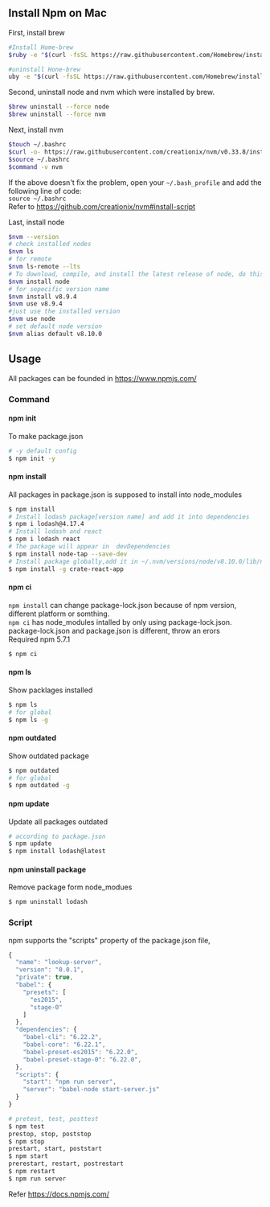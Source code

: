## Install Npm on Mac
First, install brew
``` bash
#Install Home-brew
$ruby -e "$(curl -fsSL https://raw.githubusercontent.com/Homebrew/install/master/install)"

#uninstall Hone-brew
uby -e "$(curl -fsSL https://raw.githubusercontent.com/Homebrew/install/master/uninstall)"
```
Second, uninstall node and nvm which were installed by brew.
``` bash
$brew uninstall --force node
$brew uninstall --force nvm
```
Next, install nvm
```bash
$touch ~/.bashrc
$curl -o- https://raw.githubusercontent.com/creationix/nvm/v0.33.8/install.sh | bash
$source ~/.bashrc
$command -v nvm 
```
If the above doesn't fix the problem, open your `~/.bash_profile` and add the following line of code:\
`source ~/.bashrc`\
Refer to https://github.com/creationix/nvm#install-script

Last, install node
```bash
$nvm --version
# check installed nodes
$nvm ls
# for remote 
$nvm ls-remote --lts
# To download, compile, and install the latest release of node, do this:
$nvm install node
# for sepecific version name
$nvm install v8.9.4
$nvm use v8.9.4
#just use the installed version
$nvm use node
# set default node version
$nvm alias default v8.10.0
```
## Usage
All packages can be founded in https://www.npmjs.com/
### Command
#### npm init
To make package.json
```bash
# -y default config 
$ npm init -y
```
#### npm install
All packages in package.json is supposed to install into node_modules
```bash
$ npm install
# Install lodash package[version name] and add it into dependencies
$ npm i lodash@4.17.4
# Install lodash and react
$ npm i lodash react
# The package will appear in  devDependencies
$ npm install node-tap --save-dev
# Install package globally,add it in ~/.nvm/versions/node/v8.10.0/lib/node_modules/create-react-app
$ npm install -g crate-react-app
```
#### npm ci
`npm install` can change package-lock.json because of npm version, different platform or somthing.\
`npm ci` has node_modules intalled by only using package-lock.json. package-lock.json and package.json is different, throw an erors\
Required  npm 5.7.1 

``` bash
$ npm ci
```
#### npm ls
Show packlages installed
```bash
$ npm ls
# for global
$ npm ls -g
```
#### npm outdated
Show outdated package
```bash
$ npm outdated
# for global
$ npm outdated -g
```
#### npm update
Update all packages outdated
```bash
# according to package.json
$ npm update
$ npm install lodash@latest
```
#### npm uninstall package
Remove package form node_modues
```bash
$ npm uninstall lodash
``` 
### Script
npm supports the "scripts" property of the package.json file,
```javascript
{
  "name": "lookup-server",
  "version": "0.0.1",
  "private": true,
  "babel": {
    "presets": [
      "es2015",
      "stage-0"
    ]
  },
  "dependencies": {
    "babel-cli": "6.22.2",
    "babel-core": "6.22.1",
    "babel-preset-es2015": "6.22.0",
    "babel-preset-stage-0": "6.22.0",
  },
  "scripts": {
    "start": "npm run server",
    "server": "babel-node start-server.js"
  }
}

```
```bash
# pretest, test, posttest
$ npm test
prestop, stop, poststop
$ npm stop
prestart, start, poststart
$ npm start 
prerestart, restart, postrestart
$ npm restart
$ npm run server
```

Refer https://docs.npmjs.com/
